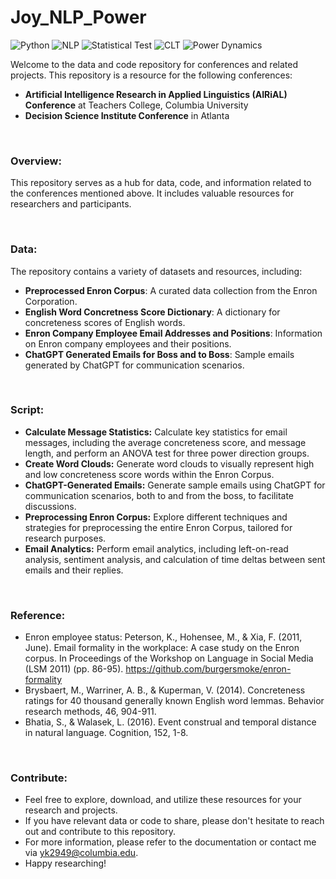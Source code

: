 # Joy_NLP_Power
![Python](https://img.shields.io/badge/Python-3776AB?style=for-the-badge&logo=python&logoColor=white)
![NLP](https://img.shields.io/badge/Natural%20Language%20Processing-4B8BBE?style=for-the-badge)
![Statistical Test](https://img.shields.io/badge/Statistical%20Test-FFD700?style=for-the-badge)
![CLT](https://img.shields.io/badge/Construal%20Level%20Theory-FFC0CB?style=for-the-badge)
![Power Dynamics](https://img.shields.io/badge/Power%20Dynamics-002B7F?style=for-the-badge)

Welcome to the data and code repository for conferences and related projects. This repository is a resource for the following conferences:
- **Artificial Intelligence Research in Applied Linguistics (AIRiAL) Conference** at Teachers College, Columbia University
- **Decision Science Institute Conference** in Atlanta
  
<br>

### Overview:
This repository serves as a hub for data, code, and information related to the conferences mentioned above. 
It includes valuable resources for researchers and participants.

<br>

### Data:
The repository contains a variety of datasets and resources, including:
- **Preprocessed Enron Corpus**: A curated data collection from the Enron Corporation.
- **English Word Concretness Score Dictionary**: A dictionary for concreteness scores of English words.
- **Enron Company Employee Email Addresses and Positions**: Information on Enron company employees and their positions.
- **ChatGPT Generated Emails for Boss and to Boss**: Sample emails generated by ChatGPT for communication scenarios.

<br>

### Script:
- **Calculate Message Statistics:** Calculate key statistics for email messages, including the average concreteness score, and message length, and perform an ANOVA test for three power direction groups.
- **Create Word Clouds:** Generate word clouds to visually represent high and low concreteness score words within the Enron Corpus.
- **ChatGPT-Generated Emails:** Generate sample emails using ChatGPT for communication scenarios, both to and from the boss, to facilitate discussions.
- **Preprocessing Enron Corpus:** Explore different techniques and strategies for preprocessing the entire Enron Corpus, tailored for research purposes.
- **Email Analytics:** Perform email analytics, including left-on-read analysis, sentiment analysis, and calculation of time deltas between sent emails and their replies.

<br>

### Reference: 
- Enron employee status: Peterson, K., Hohensee, M., & Xia, F. (2011, June). Email formality in the workplace: A case study on the Enron corpus. In Proceedings of the Workshop on Language in Social Media (LSM 2011) (pp. 86-95). https://github.com/burgersmoke/enron-formality
- Brysbaert, M., Warriner, A. B., & Kuperman, V. (2014). Concreteness ratings for 40 thousand generally known English word lemmas. Behavior research methods, 46, 904-911.
- Bhatia, S., & Walasek, L. (2016). Event construal and temporal distance in natural language. Cognition, 152, 1-8.

<br>

### Contribute:
- Feel free to explore, download, and utilize these resources for your research and projects.
- If you have relevant data or code to share, please don't hesitate to reach out and contribute to this repository.
- For more information, please refer to the documentation or contact me via yk2949@columbia.edu.
- Happy researching!
